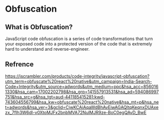# Obfuscation

## What is Obfuscation?
JavaScript code obfuscation is a series of code transformations that turn your exposed code into a protected version of the code that is extremely hard to understand and reverse-engineer.

## Refrence 
https://jscrambler.com/products/code-integrity/javascript-obfuscation?utm_term=obfuscate%20react%20native&utm_campaign=India-Search-Code+Integrity&utm_source=adwords&utm_medium=ppc&hsa_acc=8560161330&hsa_cam=17002202798&hsa_grp=141557913531&hsa_ad=594086997751&hsa_src=g&hsa_tgt=aud-441185415281:kwd-743604556799&hsa_kw=obfuscate%20react%20native&hsa_mt=p&hsa_net=adwords&hsa_ver=3&gclid=CjwKCAiAqaWdBhAvEiwAGAQltqKeqnxDUAxezx_7fIh3W6dI-v0XtoMJFx2bnbMVA72NulMJR9ze-BoC0egQAvD_BwE